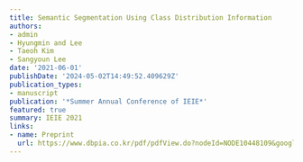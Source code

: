 ```yaml
---
title: Semantic Segmentation Using Class Distribution Information
authors:
- admin
- Hyungmin and Lee
- Taeoh Kim
- Sangyoun Lee
date: '2021-06-01'
publishDate: '2024-05-02T14:49:52.409629Z'
publication_types:
- manuscript
publication: '*Summer Annual Conference of IEIE*'
featured: true
summary: IEIE 2021
links:
- name: Preprint
  url: https://www.dbpia.co.kr/pdf/pdfView.do?nodeId=NODE10448109&googleIPSandBox=false&mark=0&ipRange=false&b2cLoginYN=false&aiChatView=B&readTime=5-10&isPDFSizeAllowed=true&accessgl=Y&language=ko_KR&hasTopBanner=true
---
```

